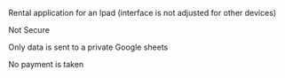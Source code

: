 Rental application for an Ipad (interface is not adjusted for other devices)

Not Secure

Only data is sent to a private Google sheets

No payment is taken